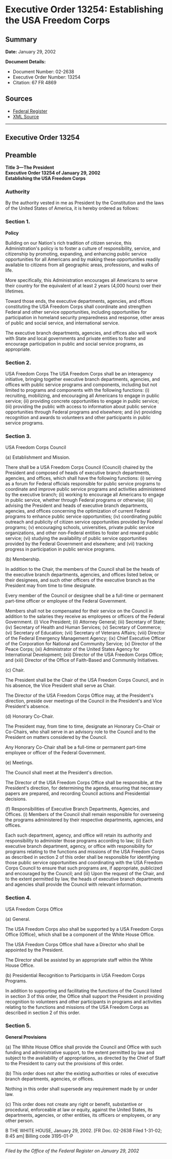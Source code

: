 # Executive Order 13254: Establishing the USA Freedom Corps

## Summary

**Date:** January 29, 2002

**Document Details:**
- Document Number: 02-2638
- Executive Order Number: 13254
- Citation: 67 FR 4869

## Sources
- [Federal Register](https://www.federalregister.gov/documents/2002/02/01/02-2638/establishing-the-usa-freedom-corps)
- [XML Source](https://www.federalregister.gov/documents/full_text/xml/2002/02/01/02-2638.xml)

---

## Executive Order 13254

## Preamble

**Title 3—The President**  
**Executive Order 13254 of January 29, 2002**  
**Establishing the USA Freedom Corps**

### Authority

By the authority vested in me as President by the Constitution and the laws of the United States of America, it is hereby ordered as follows:
### Section 1.

**Policy**

Building on our Nation's rich tradition of citizen service, this Administration's policy is to foster a culture of responsibility, service, and citizenship by promoting, expanding, and enhancing public service opportunities for all Americans and by making these opportunities readily available to citizens from all geographic areas, professions, and walks of life.

More specifically, this Administration encourages all Americans to serve their country for the equivalent of at least 2 years (4,000 hours) over their lifetimes.

Toward those ends, the executive departments, agencies, and offices constituting the USA Freedom Corps shall coordinate and strengthen Federal and other service opportunities, including opportunities for participation in homeland security preparedness and response, other areas of public and social service, and international service.

The executive branch departments, agencies, and offices also will work with State and local governments and private entities to foster and encourage participation in public and social service programs, as appropriate.
### Section 2.

USA Freedom Corps 
The USA Freedom Corps shall be an interagency initiative, bringing together executive branch departments, agencies, and offices with public service programs and components, including but not limited to programs and components with the following functions:
    (i) recruiting, mobilizing, and encouraging all Americans to engage in public service;
    (ii) providing concrete opportunities to engage in public service;
    (iii) providing the public with access to information about public service opportunities through Federal programs and elsewhere; and
    (iv) providing recognition and awards to volunteers and other participants in public service programs.
### Section 3.

USA Freedom Corps Council

(a) Establishment and Mission.

There shall be a USA Freedom Corps Council (Council) chaired by the President and composed of heads of executive branch departments, agencies, and offices, which shall have the following functions:
    (i) serving as a forum for Federal officials responsible for public service programs to coordinate and improve public service programs and activities administered by the executive branch;
    (ii) working to encourage all Americans to engage in public service, whether through Federal programs or otherwise;
    (iii) advising the President and heads of executive branch departments, agencies, and offices concerning the optimization of current Federal programs to enhance public service opportunities;
    (iv) coordinating public outreach and publicity of citizen service opportunities provided by Federal programs;
    (v) encouraging schools, universities, private public service organizations, and other non-Federal entities to foster and reward public service;
    (vi) studying the availability of public service opportunities provided by the Federal Government and elsewhere; and
    (vii) tracking progress in participation in public service programs.

(b) Membership.

In addition to the Chair, the members of the Council shall be the heads of the executive branch departments, agencies, and offices listed below, or their designees, and such other officers of the executive branch as the President may from time to time designate.

Every member of the Council or designee shall be a full-time or permanent part-time officer or employee of the Federal Government.

Members shall not be compensated for their service on the Council in addition to the salaries they receive as employees or officers of the Federal Government.
    (i) Vice President;
    (ii) Attorney General;
    (iii) Secretary of State;
    (iv) Secretary of Health and Human Services;
    (v) Secretary of Commerce;
    (vi) Secretary of Education;
    (vii) Secretary of Veterans Affairs;
    (viii) Director of the Federal Emergency Management Agency;
    (ix) Chief Executive Officer of the Corporation for National and Community Service;
    (x) Director of the Peace Corps;
    (xi) Administrator of the United States Agency for International Development;
    (xii) Director of the USA Freedom Corps Office; and
    (xiii) Director of the Office of Faith-Based and Community Initiatives.

(c) Chair.

The President shall be the Chair of the USA Freedom Corps Council, and in his absence, the Vice President shall serve as Chair.

The Director of the USA Freedom Corps Office may, at the President's direction, preside over meetings of the Council in the President's and Vice President's absence.

(d) Honorary Co-Chair.

The President may, from time to time, designate an Honorary Co-Chair or Co-Chairs, who shall serve in an advisory role to the Council and to the President on matters considered by the Council.

Any Honorary Co-Chair shall be a full-time or permanent part-time employee or officer of the Federal Government.

(e) Meetings.

The Council shall meet at the President's direction.

The Director of the USA Freedom Corps Office shall be responsible, at the President's direction, for determining the agenda, ensuring that necessary papers are prepared, and recording Council actions and Presidential decisions.

(f) Responsibilities of Executive Branch Departments, Agencies, and Offices.
    (i) Members of the Council shall remain responsible for overseeing the programs administered by their respective departments, agencies, and offices.

Each such department, agency, and office will retain its authority and responsibility to administer those programs according to law;
    (ii) Each executive branch department, agency, or office with responsibility for programs relating to the functions and missions of the USA Freedom Corps as described in section 2 of this order shall be responsible for identifying those public service opportunities and coordinating with the USA Freedom Corps Council to ensure that such programs are, if appropriate, publicized and encouraged by the Council; and
    (iii) Upon the request of the Chair, and to the extent permitted by law, the heads of executive branch departments and agencies shall provide the Council with relevant information.
### Section 4.

USA Freedom Corps Office

(a) General.

The USA Freedom Corps also shall be supported by a USA Freedom Corps Office (Office), which 
shall be a component of the White House Office.

The USA Freedom Corps Office shall have a Director who shall be appointed by the President.

The Director shall be assisted by an appropriate staff within the White House Office.

(b) Presidential Recognition to Participants in USA Freedom Corps Programs.

In addition to supporting and facilitating the functions of the Council listed in section 3 of this order, the Office shall support the President in providing recognition to volunteers and other participants in programs and activities relating to the functions and missions of the USA Freedom Corps as described in section 2 of this order.
### Section 5.

**General Provisions**

(a) The White House Office shall provide the Council and Office with such funding and administrative support, to the extent permitted by law and subject to the availability of appropriations, as directed by the Chief of Staff to the President to carry out the provisions of this order.

(b) This order does not alter the existing authorities or roles of executive branch departments, agencies, or offices.

Nothing in this order shall supersede any requirement made by or under law.

(c) This order does not create any right or benefit, substantive or procedural, enforceable at law or equity, against the United States, its departments, agencies, or other entities, its officers or employees, or any other person.

B
THE WHITE HOUSE,
January 29, 2002.
[FR Doc. 02-2638
Filed 1-31-02; 8:45 am]
Billing code 3195-01-P

---

*Filed by the Office of the Federal Register on January 29, 2002*
